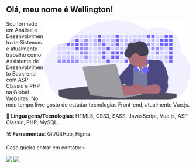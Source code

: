 <p align="left"> 
  <h2><strong>Olá, meu nome é Wellington!</strong></h2>
</p>

<img src="https://github.com/WellSantoss/WellSantoss/blob/main/img/image.svg" min-width="400px" max-width="400px" width="400px" align="right" alt="Developer activity">

<p align="left"> 
  Sou formado em Análise e Desenvolvimento de Sistemas e atualmente trabalho como Assistente de Desenvolvimento Back-end com ASP Classic e PHP na Global Websites. No meu tempo livre gosto de estudar tecnologias Front-end, atualmente Vue.js.
</p>

<p align="left">
   💪 <strong>Linguagens/Tecnologias</strong>: HTML5, CSS3, SASS, JavasScript, Vue.js, ASP Classic, PHP, MySQL.
</p>

<p align="left">
   🛠 <strong>Ferramentas</strong>: Git/GitHub, Figma.
</p>

<p align="left">
   Caso queira entrar em contato: ⤵️
</p>

<p align="left">
  <a href="mailto:wellington1998santoss@gmail.com" target="_blank" alt="Gmail">
  <img src="https://img.shields.io/badge/-Gmail-FF0000?style=flat-square&labelColor=FF0000&logo=gmail&logoColor=white&link=wellington1998santoss@gmail.com" /></a>

  <a href="https://www.linkedin.com/in/wellbhs/" target="_blank" alt="Linkedin">
  <img src="https://img.shields.io/badge/-Linkedin-0e76a8?style=flat-square&logo=Linkedin&logoColor=white&link=https://www.linkedin.com/in/wellbhs/" /></a>
</p>
